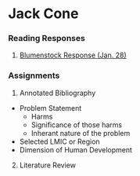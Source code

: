 # Jack Cone 

### Reading Responses 

1. [Blumenstock Response (Jan. 28)](https://jcone213.github.io/Workshop/)

### Assignments 

1. Annotated Bibliography 
  - Problem Statement 
    - Harms
    - Significance of those harms
    - Inherant nature of the problem 
  - Selected LMIC or Region
  - Dimension of Human Development
2. Literature Review
